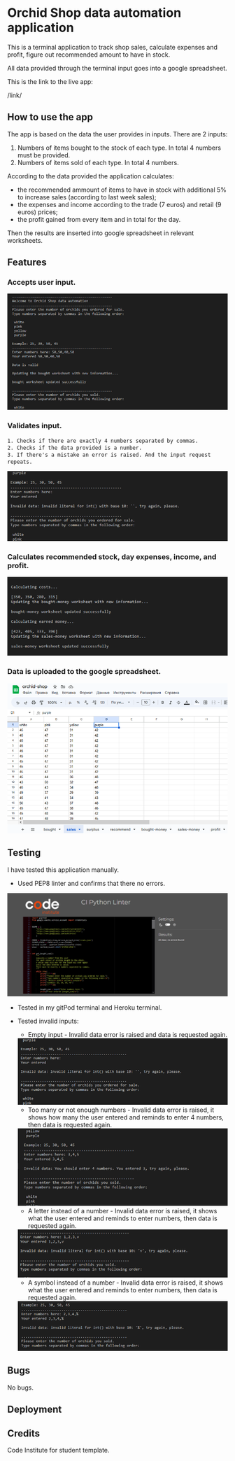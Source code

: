 # Orchid Shop data automation application

This is a terminal application to track shop sales, calculate expenses and profit, figure out recommended amount to have in stock. 

All data provided through the terminal input goes into a google spreadsheet.

This is the link to the live app:

/link/

## How to use the app

The app is based on the data the user provides in inputs.
There are 2 inputs:

1. Numbers of items bought to the stock of each type. In total 4 numbers must be provided.
2. Numbers of items sold of each type. In total 4 numbers.

According to the data provided the application calculates:
* the recommended ammount of items to have in stock with additional 5% to increase sales (according to last week sales);
* the expenses and income according to the trade (7 euros) and retail (9 euros) prices;
* the profit gained from every item and in total for the day.

Then the results are inserted into google spreadsheet in relevant worksheets.

## Features

### Accepts user input.

 <img src="img/1-input.png">

### Validates input.
    1. Checks if there are exactly 4 numbers separated by commas.
    2. Checks if the data provided is a number.
    3. If there's a mistake an error is raised. And the input request repeats.

 <img src="img/empty-input.png">

### Calculates recommended stock, day expenses, income, and profit.

 <img src="img/money.png">
 
 ### Data is uploaded to the google spreadsheet.

 <img src="img/worksheet.png">

## Testing

I have tested this application manually.

* Used PEP8 linter and confirms that there no errors.

<img src="img/python-check.png">

* Tested in my gitPod terminal and Heroku terminal.
* Tested invalid inputs:
    * Empty input - Invalid data error is raised and data is requested again.
    <img src="img/empty-input.png">

    * Too many or not enough numbers - Invalid data error is raised, it shows how many the user entered and reminds to enter 4 numbers, then data is requested again.
    <img src="img/number-error.png">

    * A letter instead of a number - Invalid data error is raised, it shows what the user entered and reminds to enter numbers, then data is requested again.
    <img src="img/letter-error.png">

    *  A symbol instead of a number - Invalid data error is raised, it shows what the user entered and reminds to enter numbers, then data is requested again.
    <img src="img/symbol-error.png">

## Bugs

No bugs.

## Deployment

## Credits
Code Institute for student template.


